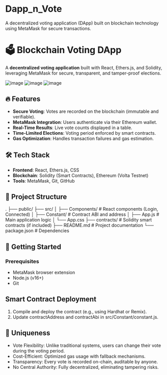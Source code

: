 # Dapp_n_Vote 
A decentralized voting application (DApp) built on blockchain technology using MetaMask for secure transactions.

# 🗳️ Blockchain Voting DApp
A **decentralized voting application** built with React, Ethers.js, and Solidity, leveraging MetaMask for secure, transparent, and tamper-proof elections.

![image](https://github.com/user-attachments/assets/5f530bf1-59c8-4762-98f9-98ff149b62cd)
![image](https://github.com/user-attachments/assets/94ae5d75-af6b-40ee-a9bd-77c3cb5fdc6e)
![image](https://github.com/user-attachments/assets/b0222953-1479-4e70-9c61-2df92c5054a7)

## 🔥 Features
- **Secure Voting**: Votes are recorded on the blockchain (immutable and verifiable).
- **MetaMask Integration**: Users authenticate via their Ethereum wallet.
- **Real-Time Results**: Live vote counts displayed in a table.
- **Time-Limited Elections**: Voting period enforced by smart contracts.
- **Gas Optimization**: Handles transaction failures and gas estimation.

## 🛠️ Tech Stack
- **Frontend**: React, Ethers.js, CSS
- **Blockchain**: Solidity (Smart Contracts), Ethereum (Volta Testnet)
- **Tools**: MetaMask, Git, GitHub

## 📂 Project Structure
.
├── public/ 
├── src/
│ ├── Components/ # React components (Login, Connected)
│ ├── Constant/ # Contract ABI and address
│ ├── App.js # Main application logic
│ └── App.css 
├── contracts/ # Solidity smart contracts (if included)
├── README.md # Project documentation
└── package.json # Dependencies

## 🚀 Getting Started
### Prerequisites
- MetaMask browser extension
- Node.js (v16+)
- Git

## Smart Contract Deployment
1. Compile and deploy the contract (e.g., using Hardhat or Remix).
2. Update contractAddress and contractAbi in src/Constant/constant.js.

## 🌟 Uniqueness
- Vote Flexibility: Unlike traditional systems, users can change their vote during the voting period.
- Cost-Efficient: Optimized gas usage with fallback mechanisms.
- Transparency: Every vote is recorded on-chain, auditable by anyone.
- No Central Authority: Fully decentralized, eliminating tampering risks.


